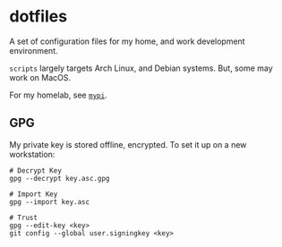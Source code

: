 # dotfiles

A set of configuration files for my home, and work development environment.

`scripts` largely targets Arch Linux, and Debian systems. But, some may work on MacOS.

For my homelab, see [`mypi`](https://github.com/MrSaints/mypi).


## GPG

My private key is stored offline, encrypted. To set it up on a new workstation:

```
# Decrypt Key
gpg --decrypt key.asc.gpg

# Import Key
gpg --import key.asc

# Trust
gpg --edit-key <key>
git config --global user.signingkey <key>
```
